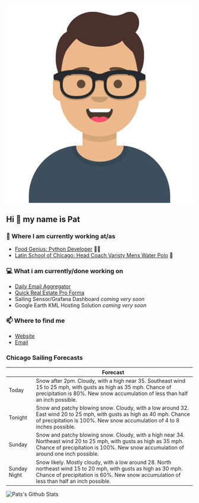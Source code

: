 [![Social banner for p-j-falconer](https://raw.githubusercontent.com/P-J-FALCONER/P-J-FALCONER/master/assets/avataaars.svg)](https://patfalconer.com/)
## Hi :wave: my name is Pat

### 💼 Where I am currently working at/as
- [Food Genius: Python Developer](https://getfoodgenius.com/) 🍔🐍
- [Latin School of Chicago: Head Coach Varisty Mens Water Polo](https://www.latinschool.org/) 🤽


### 💻 What i am currently/done working on
 - [Daily Email Aggregator](https://github.com/P-J-FALCONER/dott_daily_mail)
 - [Quick Real Estate Pro Forma](https://github.com/P-J-FALCONER/henry)
 - Sailing Sensor/Grafana Dashboard *coming very soon*
 - Google Earth KML Hosting Solution *coming very soon*

### 📫 Where to find me
 - [Website](https://patfalconer.com/)
 - [Email](mailto:patrick.j.falconer@gmail.com)


### Chicago Sailing Forecasts
|   | Forecast  |
|---|---|
| Today | Snow after 2pm. Cloudy, with a high near 35. Southeast wind 15 to 25 mph, with gusts as high as 35 mph. Chance of precipitation is 80%. New snow accumulation of less than half an inch possible. |
| Tonight | Snow and patchy blowing snow. Cloudy, with a low around 32. East wind 20 to 25 mph, with gusts as high as 40 mph. Chance of precipitation is 100%. New snow accumulation of 4 to 8 inches possible. |
| Sunday | Snow and patchy blowing snow. Cloudy, with a high near 34. Northeast wind 20 to 25 mph, with gusts as high as 35 mph. Chance of precipitation is 100%. New snow accumulation of around one inch possible. |
| Sunday Night | Snow likely. Mostly cloudy, with a low around 28. North northeast wind 15 to 20 mph, with gusts as high as 30 mph. Chance of precipitation is 60%. New snow accumulation of less than half an inch possible. |

![Pats's Github Stats](https://github-readme-stats.vercel.app/api?username=p-j-falconer&show_icons=true&theme=radical)
